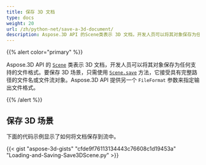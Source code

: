 ```yaml
---
title: 保存 3D 文档
type: docs
weight: 20
url: /zh/python-net/save-a-3d-document/
description: Aspose.3D API 的Scene类表示 3D 文档，开发人员可以将其对象保存为任何支持的文件格式。
---
```

{{% alert color="primary" %}} 

Aspose.3D API 的 [`Scene`](https://reference.aspose.com/3d/net/aspose.threed/scene) 类表示 3D 文档，开发人员可以将其对象保存为任何支持的文件格式。要保存 3D 场景，只需使用 [`Scene.save`](https://reference.aspose.com/3d/net/aspose.threed/scene/methods/save) 方法，它接受具有完整路径的文件名或文件流对象。Aspose.3D API 提供另一个 `FileFormat` 参数来指定输出文件格式。

{{% /alert %}} 
##  **保存 3D 场景**


下面的代码示例显示了如何将文档保存到流中。

{{< gist "aspose-3d-gists" "cfde9f76113134443c76608c1d19453a" "Loading-and-Saving-Save3DScene.py" >}}
